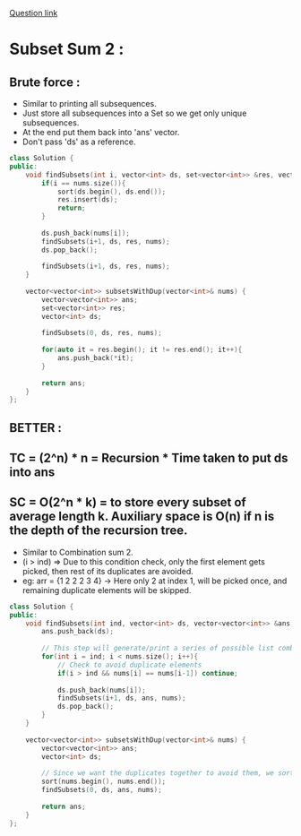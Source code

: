 [Question link](https://leetcode.com/problems/subsets-ii/)

# Subset Sum 2 :

## Brute force :

- Similar to printing all subsequences.
- Just store all subsequences into a Set so we get only unique subsequences.
- At the end put them back into 'ans' vector.
- Don't pass 'ds' as a reference.

```cpp
class Solution {
public:
    void findSubsets(int i, vector<int> ds, set<vector<int>> &res, vector<int> &nums){
        if(i == nums.size()){
            sort(ds.begin(), ds.end());
            res.insert(ds);
            return;
        }
        
        ds.push_back(nums[i]);
        findSubsets(i+1, ds, res, nums);
        ds.pop_back();
        
        findSubsets(i+1, ds, res, nums);
    }
    
    vector<vector<int>> subsetsWithDup(vector<int>& nums) {
        vector<vector<int>> ans;
        set<vector<int>> res;
        vector<int> ds;
        
        findSubsets(0, ds, res, nums);
        
        for(auto it = res.begin(); it != res.end(); it++){
            ans.push_back(*it);
        }
        
        return ans;
    }
};
```

## BETTER : 
## TC = (2^n) * n = Recursion * Time taken to put ds into ans
## SC = O(2^n * k) = to store every subset of average length k. Auxiliary space is O(n)  if n is the depth of the recursion tree.

- Similar to Combination sum 2.
- (i > ind) => Due to this condition check, only the first element gets picked, then rest of its duplicates are avoided.
- eg: arr = {1 2 2 2 3 4} -> Here only 2 at index 1, will be picked once, and remaining duplicate elements will be skipped.

```cpp
class Solution {
public:
    void findSubsets(int ind, vector<int> ds, vector<vector<int>> &ans, vector<int> &nums){
        ans.push_back(ds);
        
        // This step will generate/print a series of possible list combinations acheived on that recursion level
        for(int i = ind; i < nums.size(); i++){
            // Check to avoid duplicate elements
            if(i > ind && nums[i] == nums[i-1]) continue;
            
            ds.push_back(nums[i]);
            findSubsets(i+1, ds, ans, nums);
            ds.pop_back();
        }
    }
    
    vector<vector<int>> subsetsWithDup(vector<int>& nums) {
        vector<vector<int>> ans;
        vector<int> ds;
        
        // Since we want the duplicates together to avoid them, we sort it.
        sort(nums.begin(), nums.end());
        findSubsets(0, ds, ans, nums);
        
        return ans;
    }
};
```
